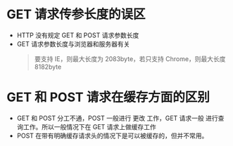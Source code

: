 # GET 请求传参长度的误区

- HTTP 没有规定 GET 和 POST 请求参数长度
- GET 请求参数长度与浏览器和服务器有关
  > 要支持 IE，则最大长度为 2083byte，若只支持 Chrome，则最大长度 8182byte

# GET 和 POST 请求在缓存方面的区别

- GET 和 POST 分工不通，POST 一般进行 更改 工作，GET 请求一般 进行查询工作。所以一般情况下在 GET 请求上做缓存工作
- POST 在带有明确缓存请求头的情况下是可以被缓存的，但并不常用。
